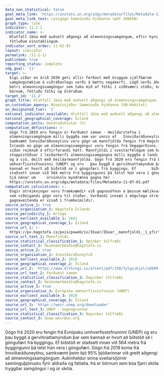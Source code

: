 ```yaml
---
data_non_statistical: false
goal_meta_link: 'https://unstats.un.org/sdgs/metadata/files/Metadata-11-02-01.pdf'
goal_meta_link_text: Lýsigögn Sameinuðu Þjóðanna (pdf 2066kB)
graph_type: line
indicator: 11.2.1
indicator_name: >-
  Hlutfall íbúa með auðvelt aðgengi að almenningssamgöngum, eftir kyni, aldri og
  fötluðum einstaklingum.
indicator_sort_order: 11-02-01
layout: indicator
permalink: /11-2-1/
published: true
reporting_status: complete
sdg_goal: '11'
target: >-
  Eigi síðar en árið 2030 geti allir ferðast með öruggum sjálfbærum
  samgöngutækjum á viðráðanlegu verði á bættu vegakerfi. Lögð verði áhersla á
  betri almenningssamgöngur sem taka mið af fólki í viðkvæmri stöðu, konum,
  börnum, fötluðu fólki og öldruðum.
target_id: '11.2'
graph_title: Hlutfall íbúa með auðvelt aðgengi að almenningssamgöngum.
un_custodian_agency: Búsetusjóður Sameinuðu Þjóðanna (UN-Habitat)
un_designated_tier: '2'
national_indicator_available: Hlutfall íbúa með auðvelt aðgengi að almenningssamgöngum.
national_geographical_coverage: Ísland
computation_units: Hundraðshlutar (%)
computation_definitions: >-
  Gögn frá 2019 eru fengin úr Ferðumst saman - Heildarstefna í
  almenningssamgöngum milli byggða sem var unnin af   Innviðaráðuneytinu.
  Samkvæmt Innviðaráðuneytinu voru gögn um mannfjölda fengin frá Hagstofu
  Íslands en gögn um almenningssamgöngur voru fengin frá Vegagerðinni. Gögn voru
  síðan reiknuð á eftirfarandi hátt. Mannfjöldi í sveitarfélögum sem hafa
  stoppistöðvar í leiðarkerfi almenningssamgangna milli byggða á landi, í lofti
  og á sjó, deilt með heildarmannfjölda. Gögn frá 2020 eru fengin frá Evrópsku
  umhverfisstofnuninni (UNEP) og eru   þau byggð á gervihnattamyndum þar sem
  kannað er hvort að biðstöð sé í göngufæri frá byggingu. Ef       biðstöð er
  staðsett innan við 564 metra frá byggingunni þá telst hún vera í göngufæri.
  Sjá nánar um     úrvinnslu myndrænna gagna hér -
  https://unstats.un.org/sdgs/metadata/files/Metadata-11-07-01.pdf
computation_calculations: >-
  Engir útreikningar voru framkvæmdir við gagnasöfnun á þessum mælikvarða þar
  sem viðeigandi gögn voru til staðar. Varðandi innsæi í mögulega útreikninga
  gagnaveitenda er vísað í frumheimildir. 
source_active_1: true
source_organisation_1: Hagstofa Íslands
source_periodicity_1: Árlega
source_earliest_available_1: 1841
source_geographical_coverage_1: Ísland
source_url_1: >-
  https://px.hagstofa.is/pxis/pxweb/is/Ibuar/Ibuar__mannfjoldi__1_yfirlit__Yfirlit_mannfjolda/MAN00101.px
source_url_text_1: Mannfjöldi
source_statistical_classification_1: Opinber tölfræði
source_contact_1: heimsmarkmidin@hagstofa.is
source_active_2: true
source_organisation_2: Innviðaráðuneytið
source_earliest_available_2: 2019
source_geographical_coverage_2: Ísland
source_url_2: 'https://www.althingi.is/altext/pdf/150/fylgiskjol/s0599-f_I.pdf'
source_url_text_2: Ferðumst saman
source_statistical_classification_2: Óopinber tölfræði
source_contact_2: heimsmarkmidin@hagstofa.is
source_active_3: true
source_organisation_3: Evrópska umhverfisstofnunin (UNEP)
source_earliest_available_3: 2020
source_geographical_coverage_3: Ísland
source_url_3: 'https://wesr.unep.org/downloader'
source_url_text_3: UNEP - Gagnagrunnur
source_statistical_classification_3: Óopinber tölfræði
source_contact_3: unep-wesr@un.org
---
```


Gögn frá 2020 eru fengin frá Evrópsku umhverfisstofnuninni (UNEP) og eru þau byggð á gervihnattamyndum þar sem kannað er hvort að biðstöð sé í göngufæri frá byggingu. Ef biðstöð er staðsett innan við 564 metra frá byggingunni þá telst hún vera í göngufæri. Gögn frá 2019 koma frá Innviðaráðuneytinu, samkvæmt þeim bjó 95% þjóðarinnar við greitt aðgengi að almenningssamgöngum. Aukinheldur sinna sveitarstjórnir samönguþjónustu fyrir aldraða og fatlaða. Þá er börnum sem búa fjarri skóla tryggðar samgöngur í og úr skóla.
